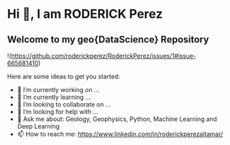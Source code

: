 # Hi 👋, I am RODERICK Perez
## Welcome to my geo{DataScience} Repository

!(https://github.com/roderickperez/RoderickPerez/issues/1#issue-665681410)

Here are some ideas to get you started:

- 🔭 I’m currently working on ...
- 🌱 I’m currently learning ...
- 👯 I’m looking to collaborate on ...
- 🤔 I’m looking for help with ...
- 💬 Ask me about: Geology, Geophysics, Python, Machine Learning and Deep Learning
- 📫 How to reach me: https://www.linkedin.com/in/roderickperezaltamar/
